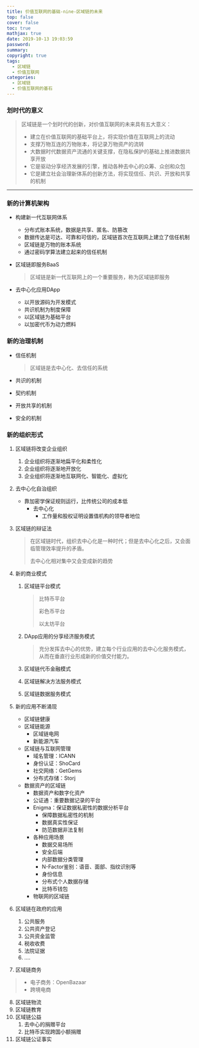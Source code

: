 ```yaml
---
title: 价值互联网的基础-nine-区域链的未来
top: false
cover: false
toc: true
mathjax: true
date: 2019-10-13 19:03:59
password:
summary:
copyright: true
tags:
  - 区域链
  - 价值互联网
categories:
  - 区域链
  - 价值互联网的基石
---
```




### 划时代的意义

> 区域链是一个划时代的创新，对价值互联网的未来具有五大意义：
>
> - 建立在价值互联网的基础平台上，将实现价值在互联网上的流动
> - 支撑万物互连的万物账本，将记录万物资产的流转
> - 大数据时代数据资产流通的关键支撑，在隐私保护的基础上推进数据共享开放
> - 它是驱动分享经济发展的引擎，推动各种去中心的众筹、众创和众包
> - 它是建立社会治理新体系的创新方法，将实现信任、共识、开放和共享的机制

<!--MORE-->

----

### 新的计算机架构

- 构建新一代互联网体系
  - 分布式账本系统，数据是共享、匿名、防篡改
  - 数据传达是可达、可靠和可信的，区域链首次在互联网上建立了信任机制
  - 区域链是万物的账本系统
  - 通过密码学算法建立起来的信任机制

- 区域链即服务BaaS

  > 区域链是新一代互联网上的一个重要服务，称为区域链即服务

  

- 去中心化应用DApp

  	-  以开放源码为开发模式
  	-  共识机制为制度保障
  	-  以区域链为基础平台
  	-  以加密代币为动力燃料

### 新的治理机制

- 信任机制

  > 区域链是去中心化、去信任的系统

- 共识的机制

- 契约机制

- 开放共享的机制

- 安全的机制



### 新的组织形式

1. 区域链将改变企业组织

   1. 企业组织将逐渐地扁平化和柔性化
   2. 企业组织将逐渐地开放化
   3. 企业组织将逐渐地互联网化、智能化、虚拟化

2. 去中心化自治组织

   	- 靠加密学保证规则运行，比传统公司的成本低
      	- 去中心化
         	- 工作量和股权证明设置值机构的领导者地位

3. 区域链的辩证法

   > 在区域链时代，组织去中心化是一种时代；但是去中心化之后，又会面临管理效率提升的矛盾。
   >
   > 
   >
   > 去中心化相对集中又会变成新的趋势

   

4. 新的商业模式

   1. 区域链平台模式

      > 比特币平台
      >
      > 彩色币平台
      >
      > 以太坊平台

   2. DApp应用的分享经济服务模式

      > 充分发挥去中心的优势，建立每个行业应用的去中心化服务模式，从而在垂直行业形成新的价值交付能力。

      

   3. 区域链代币金融模式

   4. 区域链解决方法服务模式

   5. 区域链数据服务模式

5. 新的应用不断涌现

   - 区域链健康
   - 区域链能源
     - 区域链电网
     - 新能源汽车
   - 区域链与互联网管理
     - 域名管理：ICANN
     - 身份认证：ShoCard
     - 社交网络：GetGems
     - 分布式存储：Storj
   - 数据资产的区域链
     - 数据资产和数字化资产
     - 公证通：重要数据记录的平台
     - Enigma：保证数据私密性的数据分析平台
       - 保障数据私密性的机制
       - 数据真实性保证
       - 防范数据非法复制
     - 各种应用场景
       - 数据交易场所
       - 安全后端
       - 内部数据分类管理
       - N-Factor鉴别：语音、面部、指纹识别等
       - 身份信息
       - 分布式个人数据存储
       - 比特币钱包
     - 物联网的区域链

6. 区域链在政府的应用

   1. 公共服务
   2. 公共资产登记
   3. 公共资金监管
   4. 税收收费
   5. 法院证据
   6. ....

7. 区域链商务

> - 电子商务：OpenBazaar
> - 跨境电商

8. 区域链物流
9. 区域链教育
10. 区域链公益
    1. 去中心的捐赠平台
    2. 比特币实现跨国小额捐赠
11. 区域链公证事实
